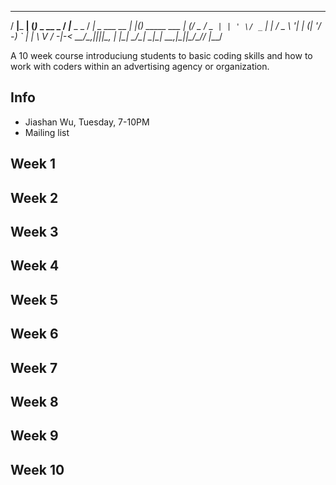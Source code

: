    ___         _ _              __            ___              _   _            
  / __|___  __| (_)_ _  __ _   / _|___ _ _   / __|_ _ ___ __ _| |_(_)_ _____ ___
 | (__/ _ \/ _` | | ' \/ _` | |  _/ _ \ '_| | (__| '_/ -_) _` |  _| \ V / -_|_-<
  \___\___/\__,_|_|_||_\__, | |_| \___/_|    \___|_| \___\__,_|\__|_|\_/\___/__/
                       |___/                                                    
                       
A 10 week course introduciung students to basic coding skills and how to work with coders within an advertising agency or organization.

## Info
* Jiashan Wu, Tuesday, 7-10PM
* Mailing list

## Week 1

## Week 2

## Week 3

## Week 4

## Week 5

## Week 6

## Week 7

## Week 8

## Week 9

## Week 10
